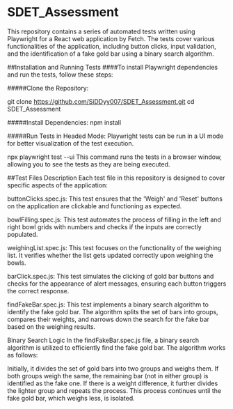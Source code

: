 # SDET_Assessment

This repository contains a series of automated tests written using Playwright for a React web application by Fetch. The tests cover various functionalities of the application, including button clicks, input validation, and the identification of a fake gold bar using a binary search algorithm.


##Installation and Running Tests
####To install Playwright dependencies and run the tests, follow these steps:

#####Clone the Repository:

git clone https://github.com/SiDDyy007/SDET_Assessment.git
cd SDET_Assessment

#####Install Dependencies:
npm install

#####Run Tests in Headed Mode:
Playwright tests can be run in a UI mode for better visualization of the test execution.

npx playwright test --ui
This command runs the tests in a browser window, allowing you to see the tests as they are being executed.

##Test Files Description
Each test file in this repository is designed to cover specific aspects of the application:

buttonClicks.spec.js: This test ensures that the 'Weigh' and 'Reset' buttons on the application are clickable and functioning as expected.

bowlFilling.spec.js: This test automates the process of filling in the left and right bowl grids with numbers and checks if the inputs are correctly populated.

weighingList.spec.js: This test focuses on the functionality of the weighing list. It verifies whether the list gets updated correctly upon weighing the bowls.

barClick.spec.js: This test simulates the clicking of gold bar buttons and checks for the appearance of alert messages, ensuring each button triggers the correct response.

findFakeBar.spec.js: This test implements a binary search algorithm to identify the fake gold bar. The algorithm splits the set of bars into groups, compares their weights, and narrows down the search for the fake bar based on the weighing results.

Binary Search Logic
In the findFakeBar.spec.js file, a binary search algorithm is utilized to efficiently find the fake gold bar. The algorithm works as follows:

Initially, it divides the set of gold bars into two groups and weighs them.
If both groups weigh the same, the remaining bar (not in either group) is identified as the fake one.
If there is a weight difference, it further divides the lighter group and repeats the process.
This process continues until the fake gold bar, which weighs less, is isolated.
